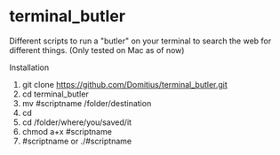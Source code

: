 # terminal_butler
Different scripts to run a "butler" on your terminal to search the web for different things.
(Only tested on Mac as of now)

Installation

1. git clone https://github.com/Domitius/terminal_butler.git
2. cd terminal_butler
3. mv #scriptname /folder/destination
4. cd
5. cd /folder/where/you/saved/it
6. chmod a+x #scriptname
7. #scriptname or ./#scriptname
